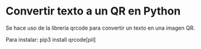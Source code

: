 # Convertir texto a un QR en Python
Se hace uso de la librería qrcode para convertir un texto en una imagen QR.

Para instalar:
pip3 install qrcode[pil]
